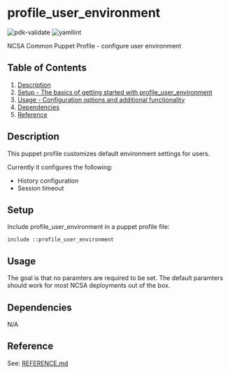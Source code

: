 # profile_user_environment

![pdk-validate](https://github.com/ncsa/puppet-profile_user_environment/workflows/pdk-validate/badge.svg)
![yamllint](https://github.com/ncsa/puppet-profile_user_environment/workflows/yamllint/badge.svg)

NCSA Common Puppet Profile - configure user environment

## Table of Contents

1. [Description](#description)
1. [Setup - The basics of getting started with profile_user_environment](#setup)
1. [Usage - Configuration options and additional functionality](#usage)
1. [Dependencies](#dependencies)
1. [Reference](#reference)


## Description

This puppet profile customizes default environment settings for users.

Currently it configures the following:
- History configuration
- Session timeout


## Setup

Include profile_user_environment in a puppet profile file:
```
include ::profile_user_environment
```


## Usage

The goal is that no paramters are required to be set. The default paramters should work for most NCSA deployments out of the box.


## Dependencies

N/A


## Reference

See: [REFERENCE.md](REFERENCE.md)

